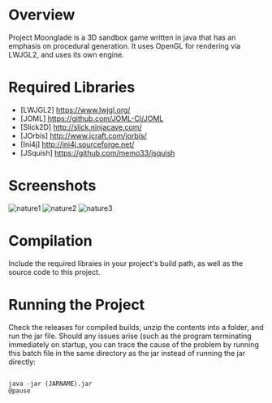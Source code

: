 # Overview

Project Moonglade is a 3D sandbox game written in java that has an emphasis on procedural generation.
It uses OpenGL for rendering via LWJGL2, and uses its own engine.

# Required Libraries
- [LWJGL2] https://www.lwjgl.org/
- [JOML] https://github.com/JOML-CI/JOML
- [Slick2D] http://slick.ninjacave.com/
- [JOrbis] http://www.jcraft.com/jorbis/
- [Ini4j] http://ini4j.sourceforge.net/
- [JSquish] https://github.com/memo33/jsquish

# Screenshots
![nature1](https://i.imgur.com/8ZpGrsY.png)
![nature2](https://i.imgur.com/15lcR5w.png)
![nature3](https://i.imgur.com/wHwKcxB.png)

# Compilation
Include the required libraies in your project's build path, as well as the source code to this project.

# Running the Project
Check the releases for compiled builds, unzip the contents into a folder, and run the jar file. Should any issues arise (such as the program terminating immediately on startup, you can trace the cause of the problem by running this batch file in the same directory as the jar instead of running the jar directly:

<code>
java -jar (JARNAME).jar
@pause
</code>
